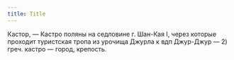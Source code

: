 ```yaml
---
title: Title
---
```


Кастор, — Кастро поляны на седловине г. Шан-Кая I, через которые проходит
туристская тропа из урочища Джурла к вдп Джур-Джур — 2) греч. кастро — город,
крепость.
